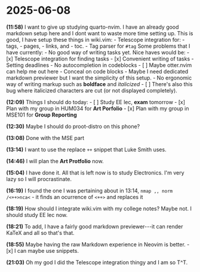 
# 2025-06-08

__(11:58)__ I want to give up studying quarto-nvim.
            I have an already good markdown setup here
            and I dont want to waste more time setting up.
            This is good, I have setup these things in wiki.vim:
                - Telescope integration for:
                    - tags, 
                    - pages, 
                    - links, and
                    - toc.
                - Tag parser for `#tag`
            Some problems that I have currently:
                - No good way of writing tasks yet. Nice haves would be:
                    - [x] Telescope integration for finding tasks
                    - [x] Convenient writing of tasks
                    - Setting deadlines
                - No autocompletion in codeblocks
                    - [ ] Maybe otter.nvim can help me out here 
                - Conceal on code blocks
                    - Maybe I need dedicated markdown previewer
                      but I want the simplicity of this setup.
                - No ergonomic way of writing markup such as **boldface**
                  and *italicized*
                    - [ ] There's also this bug where italicized characters
                          are cut (or not displayed completely).

__(12:09)__ Things I should do today:
                - [ ] Study EE lec, **exam** tomorrow
                - [x] Plan with my group in HUM034 for **Art Porfolio**
                - [x] Plan with my group in MSE101 for **Group Reporting**

__(12:30)__ Maybe I should do proot-distro on this phone?

__(13:08)__ Done with the MSE part

__(13:14)__ I want to use the replace `++` snippet that
            Luke Smith uses.

__(14:46)__ I will plan the **Art Protfolio** now.

__(15:04)__ I have done it. All that is left now is to study Electronics.
            I'm very lazy so I will procrastinate.

__(16:19)__ I found the one I was pertaining about in 13:14,
            `nmap ,, norm /<++>nca<`
                - it finds an ocurrence of `<++>` and replaces it

__(18:19)__ How should I integrate wiki.vim with my college notes?
            Maybe not. I should study EE lec now.

__(18:21)__ To add, I have a fairly good markdown previewer---it can
            render KaTeX and all so that's that.

__(18:55)__ Maybe having the raw Markdown experience in Neovim is better.
            - [x] I can maybe use snippets.

__(21:03)__ Oh my god I did the Telescope integration thingy and I am so T^T.
